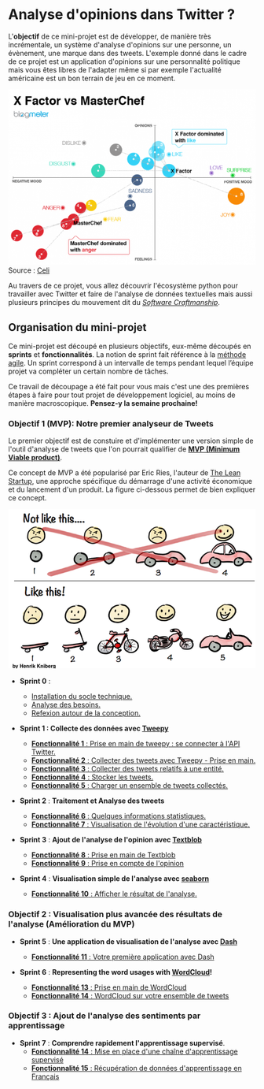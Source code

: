 # Analyse d'opinions dans Twitter ? 


L'**objectif** de ce mini-projet est de développer, de manière très incrémentale, un système d'analyse d'opinions sur une personne, un évènement, une marque dans des tweets. L'exemple donné dans le cadre de ce projet est un application d'opinions sur une personnalité politique mais vous êtes libres de l'adapter même si par exemple l'actualité américaine est un bon terrain de jeu en ce moment.


![Opinion Mining](./Images/sentiment-emotion-comparison-XFvsMC-e1453478512197.png)
Source : [Celi](https://www.celi.it/en/solutions/opinion-mining/)


Au travers de ce projet, vous allez découvrir l'écosystème python pour travailler avec Twitter et faire de l'analyse de données textuelles mais aussi plusieurs principes du mouvement dit du [*Software Craftmanship*](https://www.octo.com/fr/publications/20-culture-code). 

## Organisation du mini-projet

Ce mini-projet est découpé en plusieurs objectifs, eux-même découpés en  **sprints** et **fonctionnalités**. La notion de sprint fait référence à la [méthode agile](https://fr.wikipedia.org/wiki/M%C3%A9thode_agile). Un sprint correspond à un intervalle de temps pendant lequel l’équipe projet va compléter un certain nombre de tâches.

Ce travail de découpage a été fait pour vous mais c'est une des premières étapes à faire pour tout projet de développement logiciel, au moins de manière macroscopique. **Pensez-y la semaine prochaine!**

### **Objectif 1 (MVP): Notre premier analyseur de Tweets** 

Le premier objectif est de constuire et d'implémenter une version simple de l'outil d'analyse de tweets que l'on pourrait qualifier de **[MVP (Minimum Viable product)](https://medium.com/creative-wallonia-engine/un-mvp-nest-pas-une-version-simplifi%C3%A9e-de-votre-produit-89017ac748b0)**. 

Ce concept de MVP a été popularisé par Eric Ries, l'auteur de [The Lean Startup](http://theleanstartup.com/), une approche spécifique du démarrage d'une activité économique et du lancement d'un produit. La figure ci-dessous permet de bien expliquer ce concept.

![MVP](./Images/mvp.png)

 + **Sprint 0** :
	 + [Installation du socle technique.](./Sprint0Installbis.md)
	 + [Analyse des besoins.](./Sprint0Analyse.md) 
	 + [Refexion autour de la conception.](./Sprint0Conception.md)

 + **Sprint 1 : Collecte des données avec [Tweepy](http://www.tweepy.org/)**
 
 	+ [**Fonctionnalité 1** : Prise en main de tweepy : se connecter à l'API Twitter.](./S1_twitterconnect.md)
 	+ [**Fonctionnalité 2** : Collecter des tweets avec Tweepy - Prise en main.](./S1_twittercollect.md)
 	+ [**Fonctionnalité 3** : Collecter des tweets relatifs à une entité.](./S1_twittercollectquery.md)
 	+ [**Fonctionnalité 4** : Stocker les tweets.](./S1_twitterstorage.md)
 	+ [**Fonctionnalité 5** : Charger un ensemble de tweets collectés.](./S1_twitterload_data.md)
 		
 + **Sprint 2** : **Traitement et Analyse des tweets**
 	+ [**Fonctionnalité 6** : Quelques informations statistiques.](./S2_Pretraitement.md)
 	+ [**Fonctionnalité 7** : Visualisation de l'évolution d'une caractéristique.](./S2_TweetTimeSeries.md)
 		
 + **Sprint 3** : **Ajout de l'analyse de l'opinion avec [Textblob](https://textblob.readthedocs.io/en/dev/)**
 	+ [**Fonctionnalité 8** : Prise en main de Textblob](./S3_textblob.md)
 	+ [**Fonctionnalité 9** : Prise en compte de l'opinion](./S3_opinion.md)

 + **Sprint 4** : **Visualisation simple de l'analyse avec [seaborn](https://seaborn.pydata.org/)**	

 	+ [**Fonctionnalité 10** : Afficher le résultat de l'analyse.](./S4_displayresult.md)
 	

### Objectif 2 : Visualisation plus avancée des résultats de l'analyse (Amélioration du MVP) 

+  **Sprint 5** : **Une application de visualisation de l'analyse avec [Dash](https://plot.ly/)**
	+ [**Fonctionnalité 11** : Votre première application avec Dash](./S5_dash.md) 


+  **Sprint 6** : **Representing the word usages with [WordCloud](https://github.com/amueller/word_cloud)!** 
	+ [**Fonctionnalité 13** : Prise en main de WordCloud](./S6_wordcloud.md)
	+ [**Fonctionnalité 14** : WordCloud sur votre ensemble de tweets](./S6_wordcloudtweet.md)


### Objectif 3 : Ajout de l'analyse des sentiments par apprentissage 

+ **Sprint 7** : **Comprendre rapidement l'apprentissage supervisé**.
	+ [**Fonctionnalité 14** : Mise en place d'une chaîne d'apprentissage supervisé](./S7_learning.md)
	+ [**Fonctionnalité 15** : Récupération de données d'apprentissage en Français](./S7_corpus.md)




 





